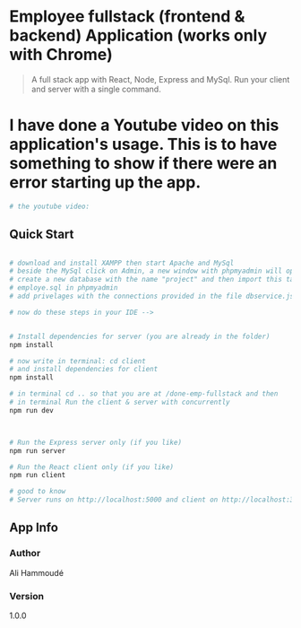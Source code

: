 # Employee fullstack (frontend & backend) Application (works only with Chrome)

> A full stack app with React, Node, Express and MySql. 
Run your client and server with a single command. 


# I have done a Youtube video on this application's usage. This is to have something to show if there were an error starting up the app.
``` bash
# the youtube video: 


``` 
## Quick Start

``` bash

# download and install XAMPP then start Apache and MySql
# beside the MySql click on Admin, a new window with phpmyadmin will open
# create a new database with the name "project" and then import this table -> 
# employe.sql in phpmyadmin
# add privelages with the connections provided in the file dbservice.js

# now do these steps in your IDE -->


# Install dependencies for server (you are already in the folder)
npm install

# now write in terminal: cd client
# and install dependencies for client
npm install

# in terminal cd .. so that you are at /done-emp-fullstack and then
# in terminal Run the client & server with concurrently
npm run dev



# Run the Express server only (if you like)
npm run server

# Run the React client only (if you like)
npm run client

# good to know
# Server runs on http://localhost:5000 and client on http://localhost:3000
```

## App Info

### Author

Ali Hammoudé

### Version

1.0.0

